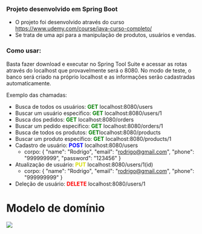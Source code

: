 ### Projeto desenvolvido em Spring Boot
- O projeto foi desenvolvido através do curso https://www.udemy.com/course/java-curso-completo/ 
- Se trata de uma api para a manipulação de produtos, usuários e vendas.

### Como usar:
Basta fazer download e executar no Spring Tool Suite e acessar as rotas através do localhost que provavelmente será o 8080.
No modo de teste, o banco será criado na próprio localhost e as informações serão cadastradas automaticamente.

Exemplo das chamadas:
- Busca de todos os usuários: <span style="color:green">**GET**</span> localhost:8080/users
- Buscar um usuário especifico: <span style="color:green">**GET**</span> localhost:8080/users/1
- Busca dos pedidos: <span style="color:green">**GET**</span> localhost:8080/orders
- Buscar um pedido especifico: <span style="color:green">**GET**</span> localhost:8080/orders/1
- Busca de todos os produtos: <span style="color:green">**GET**</span>localhost:8080/products
- Buscar um produto específico: <span style="color:green">**GET**</span> localhost:8080/products/1
- Cadastro de usuário: <span style="color:blue">**POST**</span> localhost:8080/users
  - corpo: 
  {
	 "name": "Rodrigo",
	 "email": "rodrigo@gmail.com",
	 "phone": "999999999",
	 "password": "123456"
} 
- Atualização de usuário: <span style="color:#D7DF01">**PUT**</span>  localhost:8080/users/1(id)
  - corpo: 
  {
	 "name": "Rodrigo",
	 "email": "rodrigo@gmail.com",
	 "phone": "999999999"
} 
- Deleção de usuário: <span style="color:red">**DELETE**</span> localhost:8080/users/1

  
# Modelo de domínio

![](https://user-images.githubusercontent.com/51686847/84574572-ac36a100-ad7d-11ea-9da2-c9f52cae5e44.png)

